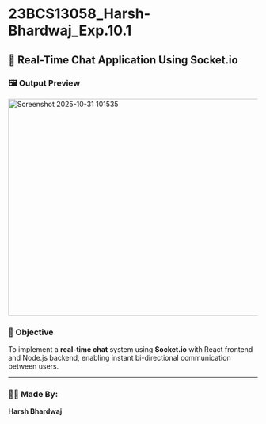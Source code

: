 # 23BCS13058_Harsh-Bhardwaj_Exp.10.1

## 💬 Real-Time Chat Application Using Socket.io

### 🖼️ Output Preview
<img width="864" height="438" alt="Screenshot 2025-10-31 101535" src="https://github.com/user-attachments/assets/69f12038-9f55-4919-9a64-4142afd0e280" />

### 🧠 Objective
To implement a **real-time chat** system using **Socket.io** with React frontend and Node.js backend, enabling instant bi-directional communication between users.

---

### 👨‍💻 Made By:
**Harsh Bhardwaj**
